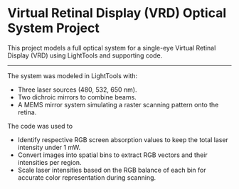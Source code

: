 # Virtual Retinal Display (VRD) Optical System Project

This project models a full optical system for a single-eye Virtual Retinal Display (VRD) using LightTools and supporting code. 

---

The system was modeled in LightTools with:
- Three laser sources (480, 532, 650 nm).
- Two dichroic mirrors to combine beams.
- A MEMS mirror system simulating a raster scanning pattern onto the retina.

The code was used to 
- Identify respective RGB screen absorption values to keep the total laser intensity under 1 mW.
- Convert images into spatial bins to extract RGB vectors and their intensities per region.
- Scale laser intensities based on the RGB balance of each bin for accurate color representation during scanning.
